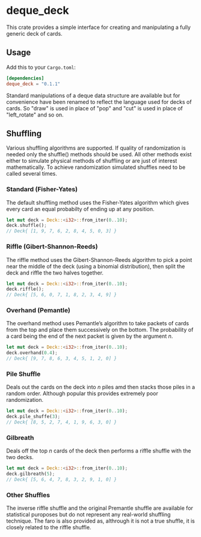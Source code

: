 # deque_deck

This crate provides a simple interface for creating and manipulating a fully generic deck of cards.

## Usage

Add this to your `Cargo.toml`:
 
```toml
[dependencies]
deque_deck = "0.1.1"
```

Standard manipulations of a deque data structure are available but for convenience have been renamed to reflect the language used for decks of cards. So "draw" is used in place of "pop" and "cut" is used in place of "left_rotate" and so on. 

## Shuffling
Various shuffling algorithms are supported. If quality of randomization is needed only the shuffle() methods should be used. All other methods exist either to simulate physical methods of shuffling or are just of interest mathematically. To achieve randomization simulated shuffles need to be called several times.

### Standard (Fisher-Yates)
The default shuffling method uses the Fisher-Yates algorithm which gives every card an equal probabilty of ending up at any position.

```rust
let mut deck = Deck::<i32>::from_iter(0..10);
deck.shuffle();
// Deck{ [1, 9, 7, 6, 2, 8, 4, 5, 0, 3] }
```

### Riffle (Gibert-Shannon-Reeds)
The riffle method uses the Gibert-Shannon-Reeds algorithm to pick a point near the middle of the deck (using a binomial distribution), then split the deck and riffle the two halves together.

```rust
let mut deck = Deck::<i32>::from_iter(0..10);
deck.riffle();
// Deck{ [5, 6, 0, 7, 1, 8, 2, 3, 4, 9] }
```

### Overhand (Pemantle)
The overhand method uses Pemantle’s algorithm to take packets of cards from the top and place them successively on the bottom. The probability of a card being the end of the next packet is given by the argument *n*.

```rust
let mut deck = Deck::<i32>::from_iter(0..10);
deck.overhand(0.4);
// Deck{ [9, 7, 8, 6, 3, 4, 5, 1, 2, 0] }
```

### Pile Shuffle
Deals out the cards on the deck into *n* piles amd then stacks those piles in a random order. Although popular this provides extremely poor randomization.

```rust
let mut deck = Deck::<i32>::from_iter(0..10);
deck.pile_shuffe(3);
// Deck{ [8, 5, 2, 7, 4, 1, 9, 6, 3, 0] }
```

### Gilbreath
Deals off the top *n* cards of the deck then performs a riffle shuffle with the two decks.

```rust
let mut deck = Deck::<i32>::from_iter(0..10);
deck.gilbreath(5);
// Deck{ [5, 6, 4, 7, 8, 3, 2, 9, 1, 0] }
```

### Other Shuffles
The inverse riffle shuffle and the original Premantle shuffle are available for statistical puroposes but do not represent any real-world shuffling technique. The faro is also provided as, althrough it is not a true shuffle, it is closely related to the riffle shuffle.
